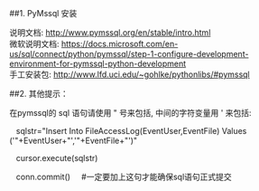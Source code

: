 ##1. PyMssql 安装<br>

说明文档:    http://www.pymssql.org/en/stable/intro.html    <br>
微软说明文档: https://docs.microsoft.com/en-us/sql/connect/python/pymssql/step-1-configure-development-environment-for-pymssql-python-development <br>
手工安装包:  http://www.lfd.uci.edu/~gohlke/pythonlibs/#pymssql <br>

##2. 其他提示：  

在pymssql的 sql 语句请使用 " 号来包括, 中间的字符变量用 ' 来包括:

    sqlstr="Insert Into FileAccessLog(EventUser,EventFile) Values ('"+EventUser+"','"+EventFile+"')" 

    cursor.execute(sqlstr)

    conn.commit()     #一定要加上这句才能确保sql语句正式提交
